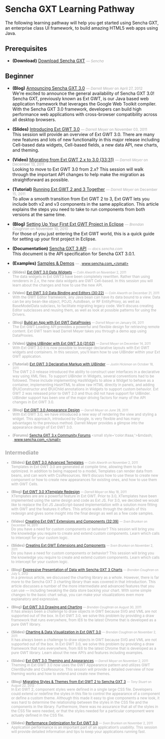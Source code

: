 # Sencha GXT Learning Pathway
The following learning pathway will help you get started using Sencha GXT, an enterprise class UI framework, to build amazing HTML5 web apps using Java.


## Prerequisites

- **(Download)** [Download Sencha GXT](http://www.sencha.com/products/gxt/download/) <small style='color:#aaa;'>&mdash; _Sencha_</small>  
  

## Beginner

- **(Blog)** [Announcing Sencha GXT 3.0](http://www.sencha.com/blog/announcing-sencha-gxt-3-0) <small style='color:#aaa;'>&mdash; _Darrell Meyer_ on April 27, 2012</small>  
  We're excited to announce the general availability of Sencha GXT 3.0! Sencha GXT, previously known as Ext GWT, is our Java based web application framework that leverages the Google Web Toolkit compiler. With the Sencha GXT 3.0 framework, developers can build high performance web applications with cross-browser compatibility across all desktop browsers.

- **(Slides)** [Introducing Ext GWT 3.0](http://www.sencha.com/conference/session/ext-gwt-3-fundamentals) <small style='color:#aaa;'>&mdash; _Darrell Meyer_ on November 03, 2011</small>  
  This session will provide an overview of Ext GWT 3.0. There are many new features and lots of new functionality in this major release including Cell-based data widgets, Cell-based fields, a new data API, new charts, and theming.

- **(Video)** [Migrating from Ext GWT 2.x to 3.0 (33:31)](http://www.sencha.com/conference/session/migrating-from-ext-gwt-2.x-to-3.0) <small style='color:#aaa;'>&mdash; _Darrell Meyer_ on December 13, 2011</small>  
  Looking to move to Ext GWT 3.0 from 2.x? This session will walk through the important API changes to help make the migration as straightforward as possible.

- **(Tutorial)** [Running Ext GWT 2 and 3 Together](http://www.sencha.com/learn/running-ext-gwt-2-and-3-together/) <small style='color:#aaa;'>&mdash; _Darrell Meyer_ on December 15, 2011</small>  
  To allow a smooth transition from Ext GWT 2 to 3, Ext GWT lets you include both v2 and v3 components in the same application. This article explains the steps you need to take to run components from both versions at the same time.

- **(Blog)** [Setting Up Your First Ext GWT Project in Eclipse](http://www.sencha.com/blog/setting-up-your-first-ext-gwt-project-in-eclipse/) <small style='color:#aaa;'>&mdash; _Brendan Coughran_ on November 10, 2010</small>  
  For those of you just entering the Ext GWT world, this is a quick guide for setting up your first project in Eclipse.

- **(Documentation)** [Sencha GXT 3 API](http://docs.sencha.com/gxt/3/) <small style='color:#aaa;'>&mdash; _docs.sencha.com_</small>  
  This document is the API specification for Sencha GXT 3.0.1.

- **(Examples)** [Samples &amp; Demos](http://www.sencha.com/products/gxt/examples/) <small style='color:#aaa;'>&mdash; _www.sencha.com_</small>  
  
- **(Slides)** [Ext GWT 3.0 Data Widgets](http://www.sencha.com/conference/session/ext-gwt-3.0-data-widgets) <small style='color:#aaa;'>&mdash; _Colin Alworth_ on November 2, 2011</small>  
  The data widgets in Ext GWT3 have been completely rewritten. Rather than using renderers in 2.x, the new data widgets are GWT Cell-based. In this session you will learn about the changes and how to use the new API.

- **(Video)** [Ext GWT 3.0 Data Binding and Editors (30:22)](http://www.sencha.com/conference/session/ext-gwt-3.0-data-binding-and-editors) <small style='color:#aaa;'>&mdash; _Colin Alworth_ on December 21, 2011</small>  
  With the GWT Editor framework, any Java bean can have its data bound to a view. Data can be any bean-like object, POJO, AutoBean, or RF EntityProxy, as well as BaseModelData subclass, to facilitate migrating legacy code. We’ll discuss creating Editor subclasses and reusing them, as well as look at possible patterns for using the Drivers.

- **(Blog)** [Build an App with Ext GWT DataProxies](http://www.sencha.com/blog/build-an-app-with-ext-gwt-dataproxies/) <small style='color:#aaa;'>&mdash; _Darrell Meyer_ on January 06, 2011</small>  
  The Ext GWT Loading API provides a powerful and flexible design for retrieving remote content. Ext GWT team lead Darrell Meyer takes you through a demo app using DataProxies.

- **(Video)** [Using UIBinder with Ext GWT 3.0 (31:02)](http://www.sencha.com/conference/session/using-uibinder-with-ext-gwt-3.0) <small style='color:#aaa;'>&mdash; _Darrell Meyer_ on December 14, 2011</small>  
  With Ext GWT 3.0 it is now possible to leverage declarative layouts with Ext GWT widgets and containers. In this session, you’ll learn how to use UIBinder within your Ext GWT application.

- **(Tutorial)** [Ext GWT 3 Declarative Markup with UiBinder](http://www.sencha.com/learn/ext-gwt-3-declarative-markup-with-uibinder/) <small style='color:#aaa;'>&mdash; _Justin Hickman_ on October 18, 2011</small>  
  The GWT 2.0 release introduced the ability to construct user interfaces in a declarative way using XML files. To support UiBinder in Widgets, several conventions had to be followed. These include implementing HasWidgets to allow a Widget to behave as a container, implementing HasHTML to allow raw HTML directly in panels, and adding @UiConstructor and @UiChild annotations in Widgets to support custom behavior.
Ext GWT 2 was released prior to GWT 2.0 and thus did not have support for UiBinder. UiBinder support has been one of the major driving factors for many of the API changes in Ext GWT 3.0.

- **(Blog)** [Ext GWT 3.0 Appearance Design](http://www.sencha.com/blog/ext-gwt-3-appearance-design/) <small style='color:#aaa;'>&mdash; _Darrell Meyer_ on June 28, 2011</small>  
  With Ext GWT 3.0, we have introduced a new way of rendering the view and styling a widget. This approach, introduced by Google, is very flexible and has many advantages to the previous method. Darrell Meyer provides a glimpse into the appearance design of Ext GWT 3.0.

- **(Forums)** [Sencha GXT 3.x Community Forums](http://www.sencha.com/forum/forumdisplay.php?83-Sencha-GXT-Community-Forums-(3.x)) <small style='color:#aaa;'>&mdash; _www.sencha.com_</small>  
  

## Intermediate

- **(Slides)** [Ext GWT 3.0 Advanced Templates](http://www.sencha.com/conference/session/ext-gwt-3.0-advanced-templates) <small style='color:#aaa;'>&mdash; _Colin Alworth_ on November 2, 2011</small>  
  Templates in Ext GWT 3.0 are generated at compile time, allowing them to be optimized. In addition to being mapped to a model, Templates can render data from beans, and can work with CssResources. We’ll discuss how to use these to create new component or how to create new appearances for existing ones, and how to use them with GWT Cells.

- **(Blog)** [Ext GWT 3.0 XTemplate Redesign](http://www.sencha.com/blog/ext-gwt-3-xtemplate-redesign/) <small style='color:#aaa;'>&mdash; _Darrell Meyer_ on May 18, 2011</small>  
  XTemplates are are a powerful feature in Ext GWT. Prior to 3.0, XTemplates have been implemented using the same design and code as Ext JS. For 3.0, we decided we would like to replace the Ext JS JavaScript-based implementation with a solution more fitting with GWT and the features it offers. This article walks through the details of this redesign and gives some insight into the final design as well as a few code samples.

- **(Video)** [Creating Ext GWT Extensions and Components (32:39)](http://vimeo.com/33644493) <small style='color:#aaa;'>&mdash; _Sven Brunken_ on December 14, 2011</small>  
  Do you have a need for custom components or behavior? This session will bring you the knowledge you require to create and extend custom components. Learn which calls to intercept for your custom logic.

- **(Slides)** [Creating Ext GWT Extensions and Components](http://www.sencha.com/conference/session/creating-ext-gwt-extensions-and-components) <small style='color:#aaa;'>&mdash; _Sven Brunken_ on November 2, 2011</small>  
  Do you have a need for custom components or behavior? This session will bring you the knowledge you require to create and extend custom components. Learn which calls to intercept for your custom logic.

- **(Blog)** [Expressive Presentation of Data with Sencha GXT 3 Charts](http://www.sencha.com/blog/building-gxt-charts/) <small style='color:#aaa;'>&mdash; _Brendan Coughran_ on July 5, 2012</small>  
  In a previous article, we discussed the charting library as a whole. However, there is far more to the Sencha GXT 3 charting library than was covered in that introduction. This article discusses a number of the more intermediate and advanced features that you can use — including tweaking the data store backing your chart. With some simple changes to the basic chart setup, you can make your visualizations even more explanatory and expressive.

- **(Blog)** [Ext GWT 3.0 Drawing and Charting](http://www.sencha.com/blog/ext-gwt-3-drawing-and-charting/) <small style='color:#aaa;'>&mdash; _Brendan Coughran_ on August 30, 2011</small>  
  It has always been a challenge to draw objects in GWT because SVG and VML are not supported out of the box. In Ext GWT 3.0, we solve this problem by providing a draw framework that runs everywhere, from IE6 to the latest Chrome that is developed as a pure GWT library.

- **(Slides)** [Charting &amp; Data Visualization in Ext GWT 3.0](http://www.sencha.com/conference/session/charting-data-visualization-in-ext-gwt-3.0) <small style='color:#aaa;'>&mdash; _Brendan Coughran_ on November 2, 2011</small>  
  It has always been a challenge to draw objects in GWT because SVG and VML are not supported out of the box. In Ext GWT 3.0, we solve this problem by providing a draw framework that runs everywhere, from IE6 to the latest Chrome that is developed as a pure GWT library. Learn about the new API’s and features including examples.

- **(Slides)** [Ext GWT 3.0 Theming and Appearances](http://www.sencha.com/conference/session/ext-gwt-3.0-theming-and-appearances) <small style='color:#aaa;'>&mdash; _Darrell Meyer_ on November 2, 2011</small>  
  Theming in Ext GWT 3.0 now uses the GWT Appearance pattern and utilizes GWT ClientBundle and CssResource. This session will provide a detailed overview of how theming works and how to extend and create new themes.

- **(Blog)** [Migrating Styles &amp; Themes from Ext GWT 2 to Sencha GXT 3](http://www.sencha.com/blog/migrating-styles-and-themes-from-ext-gwt-2-to-gxt-3/) <small style='color:#aaa;'>&mdash; _Tony Stuart_ on August 22, 2012</small>  
  In Ext GWT 2, component styles were defined in a single large CSS file. Developers could extend or redefine the styles in this file to control the appearance of a component or define a custom theme. Although this made it easy to give components a new look, it was hard to determine the relationship between the styles in the CSS file and the components in the library. Furthermore, there was no assurance that all of the styles in the CSS file were needed, or that the styles needed for a particular component were actually defined in the CSS file.

- **(Slides)** [Performance Optimization for Ext GWT 3.0](http://www.sencha.com/conference/session/tba) <small style='color:#aaa;'>&mdash; _Sven Brunken_ on November 2, 2011</small>  
  Application performance is an important part of an application’s usability. This session will provide detailed information and tips to keep your applications running fast.



